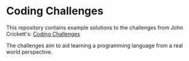 # Coding Challenges

This repository contains example solutions to the challenges from John Crickett's:
[Coding Challenges](https://codingchallenges.fyi/)

The challenges aim to aid learning a programming language from a real world perspective.
